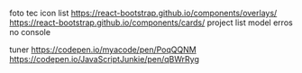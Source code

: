 foto
tec icon list  https://react-bootstrap.github.io/components/overlays/  https://react-bootstrap.github.io/components/cards/
project list model erros no console


tuner https://codepen.io/myacode/pen/PoqQQNM   https://codepen.io/JavaScriptJunkie/pen/qBWrRyg
